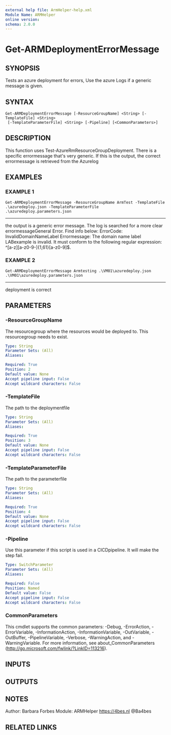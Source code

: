 ```yaml
---
external help file: ArmHelper-help.xml
Module Name: ARMHelper
online version:
schema: 2.0.0
---
```


# Get-ARMDeploymentErrorMessage

## SYNOPSIS
Tests an azure deployment for errors, Use the azure Logs if a generic message is given.

## SYNTAX

```
Get-ARMDeploymentErrorMessage [-ResourceGroupName] <String> [-TemplateFile] <String>
 [-TemplateParameterFile] <String> [-Pipeline] [<CommonParameters>]
```

## DESCRIPTION
This function uses Test-AzureRmResourceGroupDeployment.
There is a specific errormessage that's very generic.
If this is the output, the correct errormessage is retrieved from the Azurelog

## EXAMPLES

### EXAMPLE 1
```
Get-ARMDeploymentErrorMessage -ResourceGroupName ArmTest -TemplateFile .\azuredeploy.json -TemplateParameterFile .\azuredeploy.parameters.json
```

--------
the output is a generic error message. The log is searched for a more clear errormessageGeneral Error. Find info below:
ErrorCode: InvalidDomainNameLabel
Errormessage: The domain name label LABexample is invalid. It must conform to the following regular expression: ^\[a-z\]\[a-z0-9-\]{1,61}\[a-z0-9\]$.

### EXAMPLE 2
```
Get-ARMDeploymentErrorMessage Armtesting .\VM01\azuredeploy.json .\VM01\azuredeploy.parameters.json
```

--------
deployment is correct

## PARAMETERS

### -ResourceGroupName
The resourcegroup where the resources would be deployed to.
This resourcegroup needs to exist.

```yaml
Type: String
Parameter Sets: (All)
Aliases:

Required: True
Position: 2
Default value: None
Accept pipeline input: False
Accept wildcard characters: False
```

### -TemplateFile
The path to the deploymentfile

```yaml
Type: String
Parameter Sets: (All)
Aliases:

Required: True
Position: 3
Default value: None
Accept pipeline input: False
Accept wildcard characters: False
```

### -TemplateParameterFile
The path to the parameterfile

```yaml
Type: String
Parameter Sets: (All)
Aliases:

Required: True
Position: 4
Default value: None
Accept pipeline input: False
Accept wildcard characters: False
```

### -Pipeline
Use this parameter if this script is used in a CICDpipeline.
It will make the step fail.

```yaml
Type: SwitchParameter
Parameter Sets: (All)
Aliases:

Required: False
Position: Named
Default value: False
Accept pipeline input: False
Accept wildcard characters: False
```

### CommonParameters
This cmdlet supports the common parameters: -Debug, -ErrorAction, -ErrorVariable, -InformationAction, -InformationVariable, -OutVariable, -OutBuffer, -PipelineVariable, -Verbose, -WarningAction, and -WarningVariable. For more information, see about_CommonParameters (http://go.microsoft.com/fwlink/?LinkID=113216).

## INPUTS

## OUTPUTS

## NOTES
Author: Barbara Forbes
Module: ARMHelper
https://4bes.nl
@Ba4bes

## RELATED LINKS
